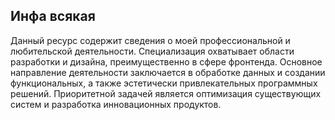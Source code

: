 ## Инфа всякая
Данный ресурс содержит сведения о моей профессиональной и любительской деятельности.
Специализация охватывает области разработки и дизайна, преимущественно в сфере фронтенда. 
Основное направление деятельности заключается в обработке данных и создании функциональных, а также эстетически привлекательных программных решений. Приоритетной задачей является оптимизация существующих систем и разработка инновационных продуктов.
